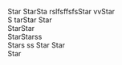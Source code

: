   Star
StarSta  rslfsffsfsStar
vvStar   
S tarStar
Star  
StarStar  
StarStarss  
Stars ss 
Star 
Star  
Star
  
